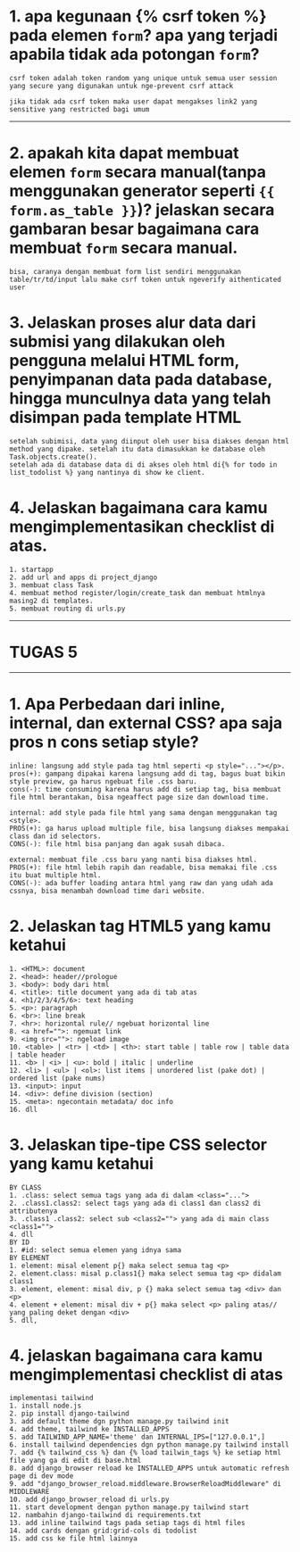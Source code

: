 # 1. apa kegunaan {% csrf token %} pada elemen <code>form</code>? apa yang terjadi apabila tidak ada potongan <code>form</code>?
    csrf token adalah token random yang unique untuk semua user session yang secure yang digunakan untuk nge-prevent csrf attack
    
    jika tidak ada csrf token maka user dapat mengakses link2 yang sensitive yang restricted bagi umum
---
# 2. apakah kita dapat membuat elemen <code>form</code> secara manual(tanpa menggunakan generator seperti <code>{{ form.as_table }}</code>)? jelaskan secara gambaran besar bagaimana cara membuat <code>form</code> secara manual.
    bisa, caranya dengan membuat form list sendiri menggunakan table/tr/td/input lalu make csrf token untuk ngeverify aithenticated user
# 3. Jelaskan proses alur data dari submisi yang dilakukan oleh pengguna melalui HTML form, penyimpanan data pada database, hingga munculnya data yang telah disimpan pada template HTML
    setelah subimisi, data yang diinput oleh user bisa diakses dengan html method yang dipake. setelah itu data dimasukkan ke database oleh Task.objects.create().
    setelah ada di database data di di akses oleh html di{% for todo in list_todolist %} yang nantinya di show ke client.

# 4. Jelaskan bagaimana cara kamu mengimplementasikan checklist di atas.
    1. startapp
    2. add url and apps di project_django
    3. membuat class Task
    4. membuat method register/login/create_task dan membuat htmlnya masing2 di templates.
    5. membuat routing di urls.py

---
# TUGAS 5
---
# 1. Apa Perbedaan dari inline, internal, dan external CSS? apa saja pros n cons setiap style?
    inline: langsung add style pada tag html seperti <p style="..."></p>.
    pros(+): gampang dipakai karena langsung add di tag, bagus buat bikin style preview, ga harus ngebuat file .css baru.
    cons(-): time consuming karena harus add di setiap tag, bisa membuat file html berantakan, bisa ngeaffect page size dan download time. 

    internal: add style pada file html yang sama dengan menggunakan tag <style>.
    PROS(+): ga harus upload multiple file, bisa langsung diakses mempakai class dan id selectors.
    CONS(-): file html bisa panjang dan agak susah dibaca.
    
    external: membuat file .css baru yang nanti bisa diakses html.
    PROS(+): file html lebih rapih dan readable, bisa memakai file .css itu buat multiple html.
    CONS(-): ada buffer loading antara html yang raw dan yang udah ada cssnya, bisa menambah download time dari website.

# 2. Jelaskan tag HTML5 yang kamu ketahui  
    1. <HTML>: document
    2. <head>: header//prologue
    3. <body>: body dari html
    4. <title>: title document yang ada di tab atas
    4. <h1/2/3/4/5/6>: text heading
    5. <p>: paragraph
    6. <br>: line break
    7. <hr>: horizontal rule// ngebuat horizontal line
    8. <a href="">: ngemuat link
    9. <img src="">: ngeload image
    10. <table> | <tr> | <td> | <th>: start table | table row | table data | table header
    11. <b> | <i> | <u>: bold | italic | underline
    12. <li> | <ul> | <ol>: list items | unordered list (pake dot) | ordered list (pake nums)
    13. <input>: input
    14. <div>: define division (section)  
    15. <meta>: ngecontain metadata/ doc info
    16. dll
# 3. Jelaskan tipe-tipe CSS selector yang kamu ketahui
    BY CLASS
    1. .class: select semua tags yang ada di dalam <class="...">
    2. .class1.class2: select tags yang ada di class1 dan class2 di attributenya
    3. .class1 .class2: select sub <class2=""> yang ada di main class <class1="">
    4. dll
    BY ID
    1. #id: select semua elemen yang idnya sama
    BY ELEMENT
    1. element: misal element p{} maka select semua tag <p>
    2. element.class: misal p.class1{} maka select semua tag <p> didalam class1
    3. element, element: misal div, p {} maka select semua tag <div> dan <p>
    4. element + element: misal div + p{} maka select <p> paling atas// yang paling deket dengan <div>
    5. dll,


# 4. jelaskan bagaimana cara kamu mengimplementasi checklist di atas
    implementasi tailwind
    1. install node.js
    2. pip install django-tailwind
    3. add default theme dgn python manage.py tailwind init
    4. add theme, tailwind ke INSTALLED_APPS
    5. add TAILWIND_APP_NAME='theme' dan INTERNAL_IPS=["127.0.0.1",]
    6. install tailwind dependencies dgn python manage.py tailwind install
    7. add {% tailwind_css %} dan {% load tailwin_tags %} ke setiap html file yang ga di edit di base.html
    8. add django_browser reload ke INSTALLED_APPS untuk automatic refresh page di dev mode
    9. add "django_browser_reload.middleware.BrowserReloadMiddleware" di MIDDLEWARE
    10. add django_browser_reload di urls.py
    11. start development dengan python manage.py tailwind start
    12. nambahin django-tailwind di requirements.txt
    13. add inline tailwind tags pada setiap tags di html files
    14. add cards dengan grid:grid-cols di todolist
    15. add css ke file html lainnya